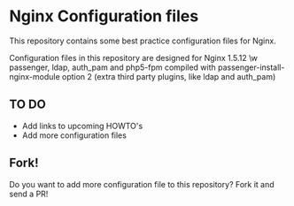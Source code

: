 Nginx Configuration files
=========================

This repository contains some best practice configuration files for Nginx.

Configuration files in this repository are designed for Nginx 1.5.12 \w passenger, ldap, auth_pam and php5-fpm compiled with passenger-install-nginx-module option 2 (extra third party plugins, like ldap and auth_pam)

## TO DO

* Add links to upcoming HOWTO's
* Add more configuration files

## Fork!

Do you want to add more configuration file to this repository? Fork it and send a PR!
